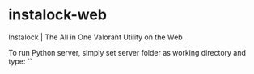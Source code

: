 # instalock-web

Instalock | The All in One Valorant Utility on the Web

To run Python server, simply set server folder as working directory and type: ``
